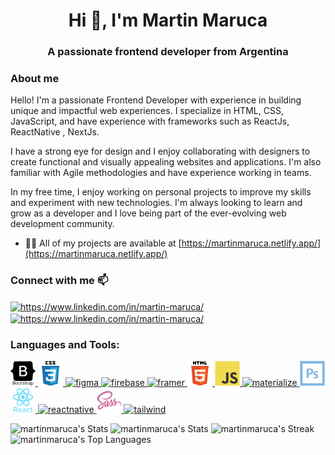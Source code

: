 <h1 align="center">Hi 👋, I'm Martin Maruca</h1>
<h3 align="center">A passionate frontend developer from Argentina</h3>

<h3>About me</h3>

Hello! I'm a passionate Frontend Developer with experience in building unique and impactful web experiences. I specialize in HTML, CSS, JavaScript, and have experience with frameworks such as ReactJs, ReactNative , NextJs.

I have a strong eye for design and I enjoy collaborating with designers to create functional and visually appealing websites and applications. I'm also familiar with Agile methodologies and have experience working in teams.

In my free time, I enjoy working on personal projects to improve my skills and experiment with new technologies. I'm always looking to learn and grow as a developer and I love being part of the ever-evolving web development community.

- 👨‍💻 All of my projects are available at [https://martinmaruca.netlify.app/](https://martinmaruca.netlify.app/)



<h3 align="left">Connect with me 📫</h3>

<a href="https://linkedin.com/in/https://www.linkedin.com/in/martin-maruca/" target="blank"><img align="center" src="https://raw.githubusercontent.com/rahuldkjain/github-profile-readme-generator/master/src/images/icons/Social/linked-in-alt.svg" alt="https://www.linkedin.com/in/martin-maruca/" height="30" width="40" /></a>
  <a href="martinmaruca@gmail.com" target="blank"><img align="center" 
src="https://user-images.githubusercontent.com/76783198/182482940-c4a2a044-de93-4450-b354-9628cbb175c9.svg"
alt="https://www.linkedin.com/in/martin-maruca/" height="30" width="40" /></a>


<h3 align="left">Languages and Tools:</h3>
<p align="left"> <a href="https://getbootstrap.com" target="_blank" rel="noreferrer"> <img src="https://raw.githubusercontent.com/devicons/devicon/master/icons/bootstrap/bootstrap-plain-wordmark.svg" alt="bootstrap" width="40" height="40"/> </a> <a href="https://www.w3schools.com/css/" target="_blank" rel="noreferrer"> <img src="https://raw.githubusercontent.com/devicons/devicon/master/icons/css3/css3-original-wordmark.svg" alt="css3" width="40" height="40"/> </a> <a href="https://www.figma.com/" target="_blank" rel="noreferrer"> <img src="https://www.vectorlogo.zone/logos/figma/figma-icon.svg" alt="figma" width="40" height="40"/> </a> <a href="https://firebase.google.com/" target="_blank" rel="noreferrer"> <img src="https://www.vectorlogo.zone/logos/firebase/firebase-icon.svg" alt="firebase" width="40" height="40"/> </a> <a href="https://www.framer.com/" target="_blank" rel="noreferrer"> <img src="https://www.vectorlogo.zone/logos/framer/framer-icon.svg" alt="framer" width="40" height="40"/> </a> <a href="https://www.w3.org/html/" target="_blank" rel="noreferrer"> <img src="https://raw.githubusercontent.com/devicons/devicon/master/icons/html5/html5-original-wordmark.svg" alt="html5" width="40" height="40"/> </a> <a href="https://developer.mozilla.org/en-US/docs/Web/JavaScript" target="_blank" rel="noreferrer"> <img src="https://raw.githubusercontent.com/devicons/devicon/master/icons/javascript/javascript-original.svg" alt="javascript" width="40" height="40"/> </a> <a href="https://materializecss.com/" target="_blank" rel="noreferrer"> <img src="https://raw.githubusercontent.com/prplx/svg-logos/5585531d45d294869c4eaab4d7cf2e9c167710a9/svg/materialize.svg" alt="materialize" width="40" height="40"/> </a> <a href="https://www.photoshop.com/en" target="_blank" rel="noreferrer"> <img src="https://raw.githubusercontent.com/devicons/devicon/master/icons/photoshop/photoshop-line.svg" alt="photoshop" width="40" height="40"/> </a> <a href="https://reactjs.org/" target="_blank" rel="noreferrer"> <img src="https://raw.githubusercontent.com/devicons/devicon/master/icons/react/react-original-wordmark.svg" alt="react" width="40" height="40"/> </a> <a href="https://reactnative.dev/" target="_blank" rel="noreferrer"> <img src="https://reactnative.dev/img/header_logo.svg" alt="reactnative" width="40" height="40"/> </a> <a href="https://sass-lang.com" target="_blank" rel="noreferrer"> <img src="https://raw.githubusercontent.com/devicons/devicon/master/icons/sass/sass-original.svg" alt="sass" width="40" height="40"/> </a> <a href="https://tailwindcss.com/" target="_blank" rel="noreferrer"> <img src="https://www.vectorlogo.zone/logos/tailwindcss/tailwindcss-icon.svg" alt="tailwind" width="40" height="40"/> </a> </p>


![martinmaruca's Stats](https://github-readme-stats.vercel.app/api?username=martinmaruca&theme=buefy&show_icons=true&hide_border=true&count_private=true)
![martinmaruca's Stats](https://github-readme-stats.vercel.app/api?username=martinmaruca&theme=buefy&show_icons=true&hide_border=true&count_private=true)
![martinmaruca's Streak](https://github-readme-streak-stats.herokuapp.com/?user=martinmaruca&theme=buefy&hide_border=true)
![martinmaruca's Top Languages](https://github-readme-stats.vercel.app/api/top-langs/username=martinmaruca&theme=buefy&show_icons=true&hide_border=true&layout=compact)
